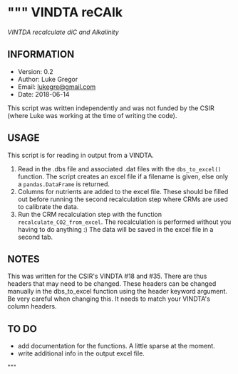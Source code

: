 """
VINDTA reCAlk
=============
*VINTDA recalculate diC and Alkalinity*


INFORMATION
-----------
- Version: 0.2
- Author:  Luke Gregor
- Email:   lukegre@gmail.com
- Date:    2018-06-14

This script was written independently and was not funded by the
CSIR (where Luke was working at the time of writing the code).


USAGE
-----
This script is for reading in output from a VINDTA.

1) Read in the .dbs file and associated .dat files with
   the `dbs_to_excel()` function. The script creates an
   excel file if a filename is given, else only a
   `pandas.DataFrame` is returned.
2) Columns for nutrients are added to the excel file.
   These should be filled out before running the second
   recalculation step where CRMs are used to calibrate
   the data.
3) Run the CRM recalculation step with the function
   `recalculate_CO2_from_excel`. The recalculation
   is performed without you having to do anything :)
   The data will be saved in the excel file in a
   second tab.


NOTES
-----
This was written for the CSIR's VINDTA #18 and #35.
There are thus headers that may need to be changed.
These headers can be changed manually in the dbs_to_excel
function using the header keyword argument. Be very
careful when changing this. It needs to match your
VINDTA's column headers.


TO DO
-----
- add documentation for the functions. A little sparse at the moment.
- write additional info in the output excel file.


"""
